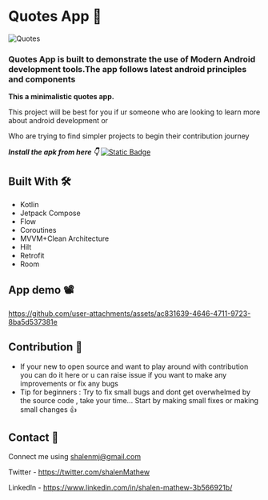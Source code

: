 # Quotes App 💭

![Quotes](https://github.com/user-attachments/assets/10fcaec5-a349-4de3-b896-1d47c67046bd)

### Quotes App is built to demonstrate the use of Modern Android development tools.The app follows latest android principles and components

**This a minimalistic quotes app.**

This project will be best for you if ur someone who are looking to learn more about android development or

Who are trying to find simpler projects to begin their contribution journey

***Install the apk from here 👇***
[![Static Badge](https://img.shields.io/badge/Quotes_app-Apk-red?logo=android)](https://github.com/shalenMathew/InvestIq-AndroidApp/releases)


## Built With 🛠
- Kotlin
- Jetpack Compose
- Flow
- Coroutines
- MVVM+Clean Architecture
- Hilt
- Retrofit
- Room

## App demo 📽️
https://github.com/user-attachments/assets/ac831639-4646-4711-9723-8ba5d537381e

## Contribution 🤝
- If your new to open source and want to play around with contribution you can do it here or u can raise issue if you want to make any improvements or fix any bugs
- Tip for beginners : Try to fix small bugs and dont get overwhelmed by the source code , take your time... Start by making small fixes or making small changes 👍

## Contact 📧
Connect me using shalenmj@gmail.com

Twitter - https://twitter.com/shalenMathew

Linkedln - https://www.linkedin.com/in/shalen-mathew-3b566921b/

